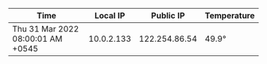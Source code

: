 | Time     | Local IP | Public IP | Temperature |
| ----------- | ----------- | ----------- | ----------- |
| Thu 31 Mar 2022 08:00:01 AM +0545      | 10.0.2.133     | 122.254.86.54  | 49.9° |
